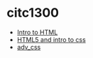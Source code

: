 # citc1300
   
<ul> 
<li> <a href="intro_to_html/index.html" target="_blank">Intro to HTML</a>
</li>

<li>
<a href="HTML5_intro_to_css/index.html" target="_blank">HTML5 and intro to css</a>
</li>
<li> <a href="adv_css/index.html" target="_blank">adv_css</a>    </li>
</ul>
